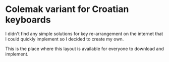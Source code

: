 # Colemak variant for Croatian keyboards
I didn't find any simple solutions for key re-arrangement on the internet that I could quickly implement
so I decided to create my own.

This is the place where this layout is available for everyone to download and implement.
